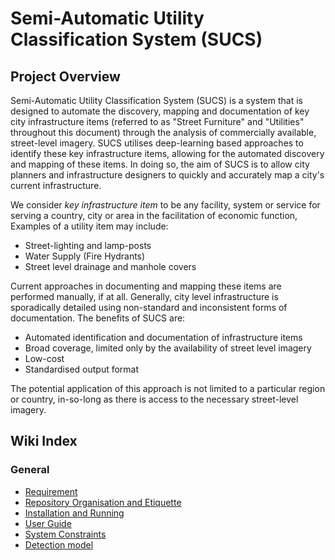 # Semi-Automatic Utility Classification System (SUCS)

## Project Overview

Semi-Automatic Utility Classification System (SUCS) is a system that is designed to automate the discovery, mapping and documentation of key city infrastructure items (referred to as "Street Furniture" and "Utilities" throughout this document) through the analysis of commercially available, street-level imagery.
SUCS utilises deep-learning based approaches to identify these key infrastructure items, allowing for the automated discovery and mapping of these items.
In doing so, the aim of SUCS is to allow city planners and infrastructure designers to quickly and accurately map a city's current infrastructure.

We consider *key infrastructure item* to be any facility, system or service for serving a country, city or area in the facilitation of economic function,
Examples of a utility item may include:

* Street-lighting and lamp-posts
* Water Supply (Fire Hydrants)
* Street level drainage and manhole covers

Current approaches in documenting and mapping these items are performed manually, if at all.
Generally, city level infrastructure is sporadically detailed using non-standard and inconsistent forms of documentation.
The benefits of SUCS are:

* Automated identification and documentation of infrastructure items
* Broad coverage, limited only by the availability of street level imagery 
* Low-cost
* Standardised output format

The potential application of this approach is not limited to a particular region or country, in-so-long as there is access to the necessary street-level imagery.

## Wiki Index

### General

* [Requirement](https://github.com/yehan-xiao/SUCS-wiki/blob/master/general/requirement.md)
* [Repository Organisation and Etiquette](https://github.com/yehan-xiao/SUCS-wiki/blob/master/general/repository_organisation_and_etiquette.md)
* [Installation and Running](https://github.com/yehan-xiao/SUCS-wiki/blob/master/general/installation_and_running.md)
* [User Guide](https://github.com/yehan-xiao/SUCS-wiki/blob/master/general/user_guide.md)
* [System Constraints](ghttps://github.com/yehan-xiao/SUCS-wiki/blob/master/general/system_constraints.md)
* [Detection model](https://github.com/yehan-xiao/utility-detection-tool.git)